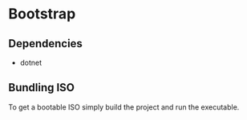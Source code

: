 # Bootstrap
## Dependencies
- dotnet

## Bundling ISO
To get a bootable ISO simply build the project and run the executable.